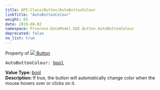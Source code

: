 ```yaml
---
title: API:Class/Button/AutoButtonColour
linkTitle: "AutoButtonColour"
weight: 65
date: 2019-08-02
namespace: Primrose.DataModel.GUI.Button.AutoButtonColour
deprecated: false
no_list: true
---
```

Property of <a href="/docs/api-reference/Class/Button"><img src="/icons/silk/button.png"/>&nbsp;Button</a>
<pre class="method-declaration">
AutoButtonColour: <a class="type" href="/docs/api-reference/System/Primitives#boolean">bool</a></pre>
<b>Value Type: </b>
<a class="type" href="/docs/api-reference/System/Primitives#boolean">bool</a>
<br/>
<b>Description: </b>
If true, the button will automatically change color when the mouse hovers over or clicks on it.


